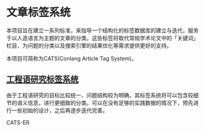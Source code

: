 # 文章标签系统

本项目旨在建立一系列标准，来指导一个结构化的标签数据库的建立与迭代，服务于以人造语言为主题的文章的分类。这些标签将取代常规学术论文中的「关键词」栏目，为问题的分类以及搜索引擎的结果优化等需求提供更好的支持。

本项目可简称为CATS(Conlang Article Tag System)。

## [工程语研究标签系统](docs/EnglangResearch.md)

由于工程语研究的目标比较统一、问题结构较为明确，其标签系统将可以包含较细节的语义信息，进行更细致的分类。可以在没有足够的实践数据的情况下，预先进行一些初始的设计，之后再逐步迭代完善。

CATS-ER
